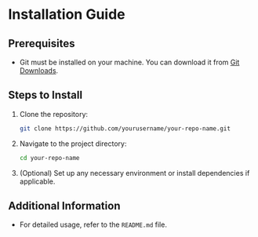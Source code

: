 # Installation Guide

## Prerequisites
- Git must be installed on your machine. You can download it from [Git Downloads](https://git-scm.com/downloads).

## Steps to Install

1. Clone the repository:
   ```bash
   git clone https://github.com/yourusername/your-repo-name.git
   ```

2. Navigate to the project directory:
   ```bash
   cd your-repo-name
   ```

3. (Optional) Set up any necessary environment or install dependencies if applicable.

## Additional Information
- For detailed usage, refer to the `README.md` file.
